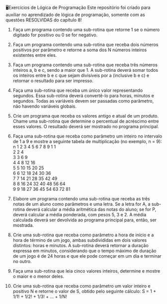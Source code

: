 
🖥️Exercícios de Lógica de Programação
Este repositório foi criado para auxiliar no aprendizado de lógica de programação, somente com as questões RESOLVIDAS do capítulo 8!

1. Faça um programa contendo uma sub-rotina que retorne 1 se o número digitado for positivo ou 0 se for negativo.

2. Faça um programa contendo uma sub-rotina que receba dois números positivos por parâmetro e retorne a soma dos N números inteiros existentes entre eles.

3. Faça um programa contendo uma sub-rotina que receba três números inteiros a, b e c, sendo a maior que 1. A sub-rotina deverá somar todos os inteiros entre b e c que sejam divisíveis por a (inclusive b e c) e retornar o resultado para ser impresso.

4. Faça uma sub-rotina que receba um único valor representando segundos. Essa sub-rotina deverá convertê-lo para horas, minutos e segundos. Todas as variáveis devem ser passadas como parâmetro, não havendo variáveis globais.

5. Crie um programa que receba os valores antigo e atual de um produto. Chame uma sub-rotina que determine o percentual de acréscimo entre esses valores. O resultado deverá ser mostrado no programa principal.

6. Faça uma sub-rotina que receba como parâmetro um inteiro no intervalo de 1 a 9 e mostre a seguinte tabela de multiplicação (no exemplo, n = 9):
n	1	2	3	4	5	6	7	8	9
1	1								
2	2	4							
3	3	6	9						
4	4	8	12	16					
5	5	10	15	20	25				
6	6	12	18	24	30	36			
7	7	14	21	28	35	42	49		
8	8	16	24	32	40	48	56	64	
9	9	18	27	36	45	54	63	72	81

7. Elabore um programa contendo uma sub-rotina que receba as três notas de um aluno como parâmetros e uma letra. Se a letra for A, a sub-rotina deverá calcular a média aritmética das notas do aluno; se for P, deverá calcular a média ponderada, com pesos 5, 3 e 2. A média calculada deverá ser devolvida ao programa principal para, então, ser mostrada.

8. Crie uma sub-rotina que receba como parâmetro a hora de início e a hora de término de um jogo, ambas subdivididas em dois valores distintos: horas e minutos. A sub-rotina deverá retornar a duração expressa em minutos, considerando que o tempo máximo de duração de um jogo é de 24 horas e que ele pode começar em um dia e terminar no outro.

9. Faça uma sub-rotina que leia cinco valores inteiros, determine e mostre o maior e o menor deles.

10. Crie uma sub-rotina que receba como parâmetro um valor inteiro e positivo N e retorne o valor de S, obtido pelo seguinte cálculo:
S = 1 + 1/1! + 1/2! + 1/3! + ... + 1/N!
